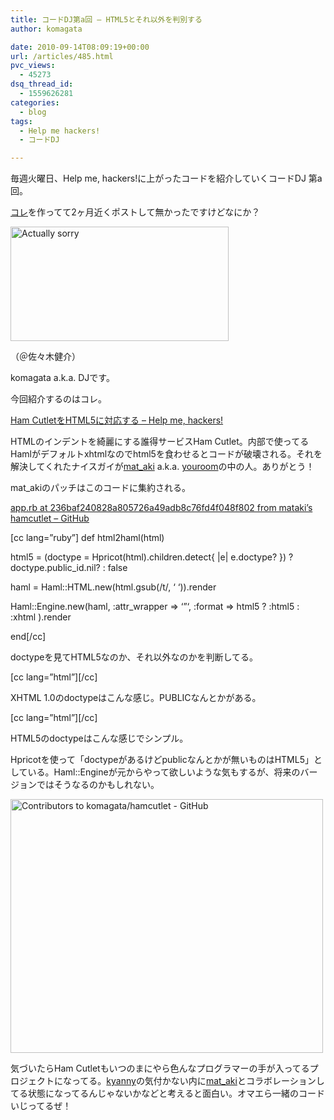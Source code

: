 ```yaml
---
title: コードDJ第a回 – HTML5とそれ以外を判別する
author: komagata

date: 2010-09-14T08:09:19+00:00
url: /articles/485.html
pvc_views:
  - 45273
dsq_thread_id:
  - 1559626281
categories:
  - blog
tags:
  - Help me hackers!
  - コードDJ

---
```

毎週火曜日、Help me, hackers!に上がったコードを紹介していくコードDJ 第a回。

[コレ][1]を作ってて2ヶ月近くポストして無かったですけどなにか？


  <a href="http://www.flickr.com/photos/komagata/4988416053/" title="Actually sorry by komagata, on Flickr"><img src="http://farm5.static.flickr.com/4091/4988416053_66d71ef127.jpg" width="349" height="183" alt="Actually sorry" /></a>


（＠佐々木健介）

komagata a.k.a. DJです。

今回紹介するのはコレ。

[Ham CutletをHTML5に対応する &#8211; Help me, hackers!][2]

HTMLのインデントを綺麗にする誰得サービスHam Cutlet。内部で使ってるHamlがデフォルトxhtmlなのでhtml5を食わせるとコードが破壊される。それを解決してくれたナイスガイが[mat_aki][3] a.k.a. [youroom][4]の中の人。ありがとう！

mat_akiのパッチはこのコードに集約される。

[app.rb at 236baf240828a805726a49adb8c76fd4f048f802 from mataki&#8217;s hamcutlet &#8211; GitHub][5]

[cc lang=&#8221;ruby&#8221;] def html2haml(html)
      
html5 = (doctype = Hpricot(html).children.detect{ |e| e.doctype? }) ? doctype.public_id.nil? : false
      
haml = Haml::HTML.new(html.gsub(/t/, &#8216; &#8216;)).render
      
Haml::Engine.new(haml, :attr_wrapper => &#8216;&#8221;&#8216;, :format => html5 ? :html5 : :xhtml ).render
    
end[/cc]

doctypeを見てHTML5なのか、それ以外なのかを判断してる。

[cc lang=&#8221;html&#8221;][/cc]

XHTML 1.0のdoctypeはこんな感じ。PUBLICなんとかがある。

[cc lang=&#8221;html&#8221;][/cc]

HTML5のdoctypeはこんな感じでシンプル。

Hpricotを使って「doctypeがあるけどpublicなんとかが無いものはHTML5」としている。Haml::Engineが元からやって欲しいような気もするが、将来のバージョンではそうなるのかもしれない。


  <a href="http://www.flickr.com/photos/komagata/4989574124/" title="Contributors to komagata/hamcutlet - GitHub by komagata, on Flickr"><img src="http://farm5.static.flickr.com/4106/4989574124_bb84253fe7.jpg" width="500" height="406" alt="Contributors to komagata/hamcutlet - GitHub" /></a>


気づいたらHam Cutletもいつのまにやら色んなプログラマーの手が入ってるプロジェクトになってる。[kyanny][6]の気付かない内に[mat_aki][3]とコラボレーションしてる状態になってるんじゃないかなどと考えると面白い。オマエら一緒のコードいじってるぜ！

 [1]: http://pyha.cc/
 [2]: http://help-me-hackers.com/tasks/128
 [3]: http://help-me-hackers.com/mat_aki
 [4]: http://youroom.in/
 [5]: http://github.com/mataki/hamcutlet/blob/236baf240828a805726a49adb8c76fd4f048f802/app.rb#L67
 [6]: http://help-me-hackers.com/kyanny